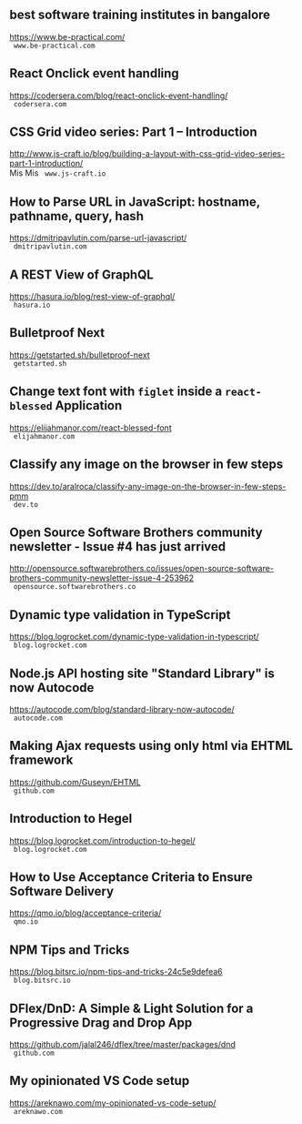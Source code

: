 ## best software training institutes in bangalore  
https://www.be-practical.com/  
 ` www.be-practical.com`
  

## React Onclick event handling  
https://codersera.com/blog/react-onclick-event-handling/  
 ` codersera.com`
  

## CSS Grid video series: Part 1 – Introduction  
http://www.js-craft.io/blog/building-a-layout-with-css-grid-video-series-part-1-introduction/  
Mis Mis ` www.js-craft.io`
  

## How to Parse URL in JavaScript: hostname, pathname, query, hash  
https://dmitripavlutin.com/parse-url-javascript/  
 ` dmitripavlutin.com`
  

## A REST View of GraphQL  
https://hasura.io/blog/rest-view-of-graphql/  
 ` hasura.io`
  

## Bulletproof Next  
https://getstarted.sh/bulletproof-next  
 ` getstarted.sh`
  

## Change text font with `figlet` inside a `react-blessed` Application  
https://elijahmanor.com/react-blessed-font  
 ` elijahmanor.com`
  

## Classify any image on the browser in few steps  
https://dev.to/aralroca/classify-any-image-on-the-browser-in-few-steps-pmm  
 ` dev.to`
  

## Open Source Software Brothers community newsletter - Issue #4 has just arrived  
http://opensource.softwarebrothers.co/issues/open-source-software-brothers-community-newsletter-issue-4-253962  
 ` opensource.softwarebrothers.co`
  

## Dynamic type validation in TypeScript  
https://blog.logrocket.com/dynamic-type-validation-in-typescript/  
 ` blog.logrocket.com`
  

## Node.js API hosting site "Standard Library" is now Autocode  
https://autocode.com/blog/standard-library-now-autocode/  
 ` autocode.com`
  

## Making Ajax requests using only html via EHTML framework  
https://github.com/Guseyn/EHTML  
 ` github.com`
  

## Introduction to Hegel  
https://blog.logrocket.com/introduction-to-hegel/  
 ` blog.logrocket.com`
  

## How to Use Acceptance Criteria to Ensure Software Delivery  
https://qmo.io/blog/acceptance-criteria/  
 ` qmo.io`
  

## NPM Tips and Tricks  
https://blog.bitsrc.io/npm-tips-and-tricks-24c5e9defea6  
 ` blog.bitsrc.io`
  

## DFlex/DnD: A Simple & Light Solution for a Progressive Drag and Drop App  
https://github.com/jalal246/dflex/tree/master/packages/dnd  
 ` github.com`
  

## My opinionated VS Code setup  
https://areknawo.com/my-opinionated-vs-code-setup/  
 ` areknawo.com`
  

